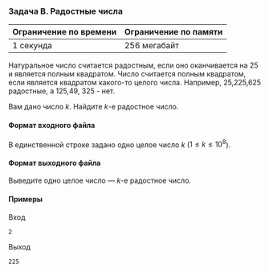 ### Задача B. Радостные числа

| Ограничение по времени | Ограничение по памяти |
| :--------------------- | :-------------------- |
| 1 секунда              | 256 мегабайт          |

Натуральное число считается радостным, если оно оканчивается на $25$ и является полным квадратом. Число считается полным квадратом, если является квадратом какого-то целого числа. Например, 25,225,625 радостные, а 125,49, 325 - нет.

Вам дано число $k$. Найдите $k$-е радостное число.

#### Формат входного файла

В единственной строке задано одно целое число $k$ ($1 \le k \le 10^8$).

#### Формат выходного файла

Выведите одно целое число — $k$-е радостное число.

#### Примеры

Вход

```
2
```

Выход

```
225
```
